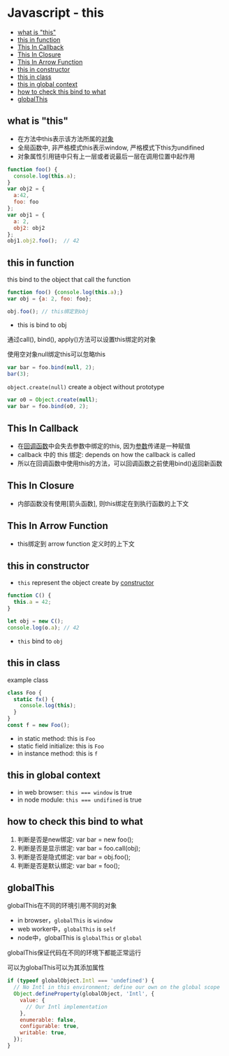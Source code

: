 # Javascript - this

* [what is "this"](#what-is-this)
* [this in function](#this-in-function)
* [This In Callback](#this-in-callback)
* [This In Closure](#this-in-closure)
* [This In Arrow Function](#this-in-arrow-function)
* [this in constructor](#this-in-constructor)
* [this in class](#this-in-class)
* [this in global context](#this-in-global-context)
* [how to check this bind to what](#how-to-check-this-bind-to-what)
* [globalThis](#globalthis)

## what is "this"

- 在方法中this表示该方法所属的[对象](javascript-object.md)
- 全局函数中, 非严格模式this表示window, 严格模式下this为undifined
- 对象属性引用链中只有上一层或者说最后一层在调用位置中起作用

```javascript
function foo() {
  console.log(this.a);
}
var obj2 = {
  a:42,
  foo: foo
};
var obj1 = {
  a: 2,
  obj2: obj2
};
obj1.obj2.foo();  // 42
```

## this in function

this bind to the object that call the function

```js
function foo() {console.log(this.a);}
var obj = {a: 2, foo: foo};

obj.foo(); // this绑定到obj
```

- this is bind to obj

通过call(), bind(), apply()方法可以设置this绑定的对象

使用空对象null绑定this可以忽略this

```js
var bar = foo.bind(null, 2);
bar(3);
```

`object.create(null)` create a object without prototype

```js
var o0 = Object.create(null);
var bar = foo.bind(o0, 2);
```

## This In Callback

- 在[回调函数](callback-function.md)中会失去参数中绑定的this, 因为[参数](javascript-function-arguments.md)传递是一种赋值
- callback 中的 this 绑定: depends on how the callback is called
- 所以在回调函数中使用this的方法，可以回调函数之前使用bind()返回新函数

## This In Closure

- 内部函数没有使用[箭头函数], 则this绑定在到执行函数的上下文

## This In Arrow Function

- this绑定到 arrow function 定义时的上下文

## this in constructor

- `this` represent the object create by [constructor](javascript-constructor.md)

```js
function C() {
  this.a = 42;
}

let obj = new C();
console.log(o.a); // 42
```

- `this` bind to `obj`

## this in class

example class

```js
class Foo {
  static fx() {
    console.log(this);
  }
}
const f = new Foo();
```

- in static method: this is `Foo`
- static field initialize: this is `Foo`
- in instance method: this is `f`

## this in global context

- in web browser: `this === window` is true
- in node module: `this === undifined` is true


## how to check this bind to what

1. 判断是否是new绑定: var bar = new foo();
2. 判断是否是显示绑定: var bar = foo.call(obj);
3. 判断是否是隐式绑定: var bar = obj.foo();
4. 判断是否是默认绑定: var bar = foo();

## globalThis

globalThis在不同的环境引用不同的对象

- in browser，`globalThis` is `window`
- web worker中，`globalThis` is `self`
- node中，globalThis is `globalThis` or `global`

globalThis保证代码在不同的环境下都能正常运行

可以为globalThis可以为其添加属性

```js
if (typeof globalObject.Intl === 'undefined') {
  // No Intl in this environment; define our own on the global scope
  Object.defineProperty(globalObject, 'Intl', {
    value: {
      // Our Intl implementation
    },
    enumerable: false,
    configurable: true,
    writable: true,
  });
}
```
